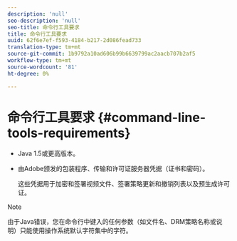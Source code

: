 ```yaml
---
description: 'null'
seo-description: 'null'
seo-title: 命令行工具要求
title: 命令行工具要求
uuid: 62f6e7ef-f593-4184-b217-2d086fead733
translation-type: tm+mt
source-git-commit: 1b9792a10ad606b99b6639799ac2aacb707b2af5
workflow-type: tm+mt
source-wordcount: '81'
ht-degree: 0%

---
```



# 命令行工具要求 {#command-line-tools-requirements}

* Java 1.5或更高版本。
* 由Adobe颁发的包装程序、传输和许可证服务器凭据（证书和密码）。

   这些凭据用于加密和签署视频文件、签署策略更新和撤销列表以及预生成许可证。

>[!NOTE]
>
>由于Java错误，您在命令行中键入的任何参数（如文件名、DRM策略名称或说明）只能使用操作系统默认字符集中的字符。